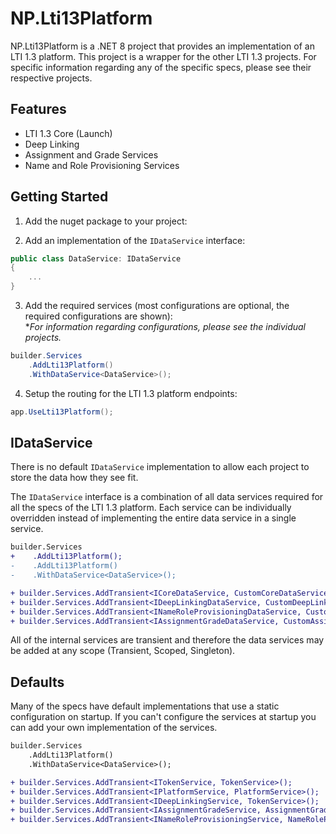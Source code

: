 ﻿# NP.Lti13Platform

NP.Lti13Platform is a .NET 8 project that provides an implementation of an LTI 1.3 platform. This project is a wrapper for the other LTI 1.3 projects. For specific information regarding any of the specific specs, please see their respective projects.

## Features

- LTI 1.3 Core (Launch)
- Deep Linking
- Assignment and Grade Services
- Name and Role Provisioning Services

## Getting Started

1. Add the nuget package to your project:

2. Add an implementation of the `IDataService` interface:

```csharp
public class DataService: IDataService
{
    ...
}
```

3. Add the required services (most configurations are optional, the required configurations are shown):  
**For information regarding configurations, please see the individual projects.*

```csharp
builder.Services
    .AddLti13Platform()
    .WithDataService<DataService>();
```

4. Setup the routing for the LTI 1.3 platform endpoints:

```csharp
app.UseLti13Platform();
```

## IDataService

There is no default `IDataService` implementation to allow each project to store the data how they see fit.

The `IDataService` interface is a combination of all data services required for all the specs of the LTI 1.3 platform. Each service can be individually overridden instead of implementing the entire data service in a single service. 

```diff
builder.Services
+    .AddLti13Platform();
-    .AddLti13Platform()
-    .WithDataService<DataService>();

+ builder.Services.AddTransient<ICoreDataService, CustomCoreDataService>();
+ builder.Services.AddTransient<IDeepLinkingDataService, CustomDeepLinkingDataService>();
+ builder.Services.AddTransient<INameRoleProvisioningDataService, CustomNameRoleProvisioningDataService>();
+ builder.Services.AddTransient<IAssignmentGradeDataService, CustomAssignmentGradeDataService>();
```

All of the internal services are transient and therefore the data services may be added at any scope (Transient, Scoped, Singleton).

## Defaults

Many of the specs have default implementations that use a static configuration on startup. If you can't configure the services at startup you can add your own implementation of the services.

```diff
builder.Services
    .AddLti13Platform()
    .WithDataService<DataService>();

+ builder.Services.AddTransient<ITokenService, TokenService>();
+ builder.Services.AddTransient<IPlatformService, PlatformService>();
+ builder.Services.AddTransient<IDeepLinkingService, TokenService>();
+ builder.Services.AddTransient<IAssignmentGradeService, AssignmentGradeService>();
+ builder.Services.AddTransient<INameRoleProvisioningService, NameRoleProvisioningService>();
```